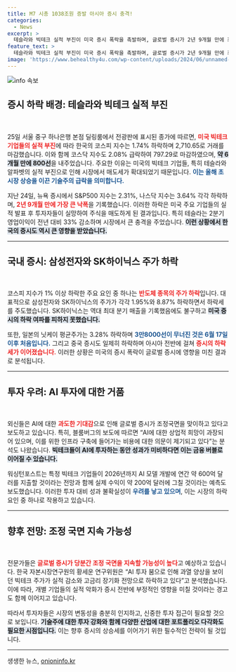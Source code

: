 ```yaml
---
title: M7 시총 1038조원 증발 아시아 증시 충격!
categories:
  - News
excerpt: >
  테슬라와 빅테크 실적 부진이 미국 증시 폭락을 촉발하며, 글로벌 증시가 2년 9개월 만에 최대 낙폭을 기록했습니다. 한국과 일본 증시도 급락세를 보이며 투자자들의 우려가 커져가고 있습니다.
feature_text: >
  테슬라와 빅테크 실적 부진이 미국 증시 폭락을 촉발하며, 글로벌 증시가 2년 9개월 만에 최대 낙폭을 기록했습니다. 한국과 일본 증시도 급락세를 보이며 투자자들의 우려가 커져가고 있습니다.
image: 'https://www.behealthy4u.com/wp-content/uploads/2024/06/unnamed-file.png'
---
```


<p><img src="https://www.behealthy4u.com/wp-content/uploads/2024/06/unnamed-file.png" alt="info 속보" /></p>

<h2 data-ke-size="size26">증시 하락 배경: 테슬라와 빅테크 실적 부진</h2>

<p data-ke-size="size16">&nbsp;</p>

<p>25일 서울 중구 하나은행 본점 딜링룸에서 전광판에 표시된 종가에 따르면, <b><span style="color: #ee2323;">미국 빅테크 기업들의 실적 부진</span></b>에 따라 한국의 코스피 지수는 1.74% 하락하며 2,710.65로 거래를 마감했습니다. 이와 함께 코스닥 지수도 2.08% 급락하여 797.29로 마감하였으며, <b><span style="background-color: #21538527;">약 6개월 만에 800선</span></b>을 내주었습니다. 주요한 이유는 미국의 빅테크 기업들, 특히 테슬라와 알파벳의 실적 부진으로 인해 시장에서 매도세가 확대되었기 때문입니다. <b><span style="color: #1a5490;">이는 올해 초 시장 상승을 이끈 기술주의 급락을 의미합니다.</span></b></p>

<p>지난 24일, 뉴욕 증시에서 S&amp;P500 지수는 2.31%, 나스닥 지수는 3.64% 각각 하락하며, <b><span style="color: #ee2323;">2년 9개월 만에 가장 큰 낙폭</span></b>을 기록했습니다. 이러한 하락은 미국 주요 기업들의 실적 발표 후 투자자들이 실망하여 주식을 매도하게 된 결과입니다. 특히 테슬라는 2분기 영업이익이 전년 대비 33% 감소하며 시장에서 큰 충격을 주었습니다. <b><span style="background-color: #21538527;">이런 상황에서 한국의 증시도 역시 큰 영향을 받았습니다.</span></b> </p>

<hr>

<h2 data-ke-size="size26">국내 증시: 삼성전자와 SK하이닉스 주가 하락</h2>

<p data-ke-size="size16">&nbsp;</p>

<p>코스피 지수가 1% 이상 하락한 주요 요인 중 하나는 <b><span style="color: #ee2323;">반도체 종목의 주가 하락</span></b>입니다. 대표적으로 삼성전자와 SK하이닉스의 주가가 각각 1.95%와 8.87% 하락하면서 하락세를 주도했습니다. SK하이닉스는 역대 최대 분기 매출을 기록했음에도 불구하고 <b><span style="background-color: #21538527;">미국 증시의 하락 여파를 피하지 못했습니다.</span></b></p>

<p>또한, 일본의 닛케이 평균주가는 3.28% 하락하며 <b><span style="color: #1a5490;">3만8000선이 무너진 것은 6월 17일 이후 처음입니다.</span></b> 그리고 중국 증시도 일제히 하락하며 아시아 전반에 걸쳐 <b><span style="color: #ee2323;">증시의 하락세가 이어졌습니다.</span></b> 이러한 상황은 미국의 증시 폭락이 글로벌 증시에 영향을 미친 결과로 분석됩니다.</p>

<hr>

<h2 data-ke-size="size26">투자 우려: AI 투자에 대한 거품</h2>

<p data-ke-size="size16">&nbsp;</p>

<p>외신들은 AI에 대한 <b><span style="color: #ee2323;">과도한 기대감</span></b>으로 인해 글로벌 증시가 조정국면을 맞이하고 있다고 보도하고 있습니다. 특히, 블룸버그의 보도에 따르면 “AI에 대한 상업적 희망이 과장되어 있으며, 이를 위한 인프라 구축에 들어가는 비용에 대한 의문이 제기되고 있다”는 분석도 나왔습니다. <b><span style="background-color: #21538527;">빅테크들이 AI에 투자하는 동안 성과가 미비하다면 이는 금융 버블로 이어질 수 있습니다.</span></b></p>

<p>워싱턴포스트는 특정 빅테크 기업들이 2026년까지 AI 모델 개발에 연간 약 600억 달러를 지출할 것이라는 전망과 함께 실제 수익이 약 200억 달러에 그칠 것이라는 예측도 보도했습니다. 이러한 투자 대비 성과 불확실성이 <b><span style="color: #1a5490;">우려를 낳고 있으며</span></b>, 이는 시장의 하락 요인 중 하나로 작용하고 있습니다. </p>

<hr>

<h2 data-ke-size="size26">향후 전망: 조정 국면 지속 가능성</h2>

<p data-ke-size="size16">&nbsp;</p>

<p>전문가들은 <b><span style="color: #ee2323;">글로벌 증시가 당분간 조정 국면을 지속할 가능성이 높다</span></b>고 예상하고 있습니다. 한국 자본시장연구원의 황세운 연구위원은 “AI 투자 붐으로 인해 과열 양상을 보이던 빅테크 주가가 실적 감소와 고금리 장기화 전망으로 하락하고 있다”고 분석했습니다. 이에 따라, 개별 기업들의 실적 악화가 증시 전반에 부정적인 영향을 미칠 것이라는 경고도 함께 이어지고 있습니다. </p>

<p>따라서 투자자들은 시장의 변동성을 충분히 인지하고, 신중한 투자 접근이 필요할 것으로 보입니다. <b><span style="background-color: #21538527;">기술주에 대한 투자 강화와 함께 다양한 산업에 대한 포트폴리오 다각화도 필요한 시점입니다.</span></b> 이는 향후 증시의 상승세를 이어가기 위한 필수적인 전략이 될 것입니다. </p>

<hr>
생생한 뉴스, <a href="https://onioninfo.kr" rel="dofollow">onioninfo.kr</a>


